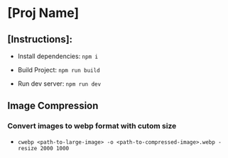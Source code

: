 # [Proj Name]

## [Instructions]:

- Install dependencies: `npm i`

- Build Project: `npm run build`

- Run dev server: `npm run dev`

## Image Compression

### Convert images to webp format with cutom size

- `cwebp <path-to-large-image> -o <path-to-compressed-image>.webp -resize 2000 1000`
